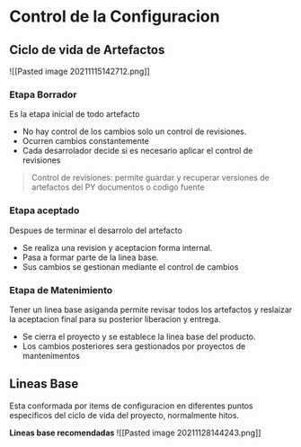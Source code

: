 # Control de la Configuracion

## Ciclo de vida de Artefactos

![[Pasted image 20211115142712.png]]

### Etapa Borrador
Es la etapa inicial de todo artefacto
 - No hay control de los cambios solo un control de revisiones. 
 - Ocurren cambios constantemente
 - Cada desarrolador decide si es necesario aplicar el control de revisiones

> Control de revisiones: permite guardar y recuperar versiones de artefactos del PY documentos o codigo fuente
 
 ### Etapa aceptado
 Despues de terminar el desarrolo del artefacto
 - Se realiza una revision y aceptacion forma internal.
 - Pasa a formar parte de la linea base.
 - Sus cambios se gestionan mediante el control de cambios

 
 ### Etapa de Matenimiento
 Tener un linea base asiganda permite revisar todos los artefactos y reslaizar la aceptacion final para su posterior liberacion y entrega.
  
 - Se cierra el proyecto y se establece la linea base del producto.
 - Los cambios posteriores sera gestionados por proyectos de mantenimentos
 
 ## Lineas Base
 
 Esta conformada por items de configuracion en diferentes puntos especificos del ciclo de vida del proyecto, normalmente hitos.
 
 
 **Lineas base recomendadas**
 ![[Pasted image 20211128144243.png]]
 